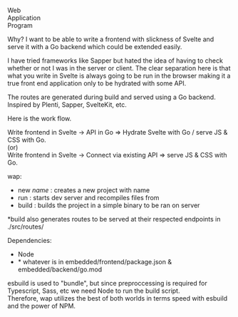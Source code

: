 Web\
Application\
Program

Why? I want to be able to write a frontend with slickness of Svelte and serve it with a Go backend which could be extended easily.

I have tried frameworks like Sapper but hated the idea of having to check whether or not I was in the server or client.
The clear separation here is that what you write in Svelte is always going to be run in the browser making it a true front end application only to be hydrated with some API.

The routes are generated during build and served using a Go backend.
Inspired by Plenti, Sapper, SvelteKit, etc.


Here is the work flow.

Write frontend in Svelte -> API in Go => Hydrate Svelte with Go / serve JS & CSS with Go.\
(or)\
Write frontend in Svelte -> Connect via existing API => serve JS & CSS with Go.

wap:
  * new *name* : creates a new project with name
  * run        : starts dev server and recompiles files from 
  * build      : builds the project in a simple binary to be ran on server

\*build also generates routes to be served at their respected endpoints in ./src/routes/

Dependencies: 
* Node
* \* whatever is in embedded/frontend/package.json & embedded/backend/go.mod

esbuild is used to "bundle", but since preproccessing is required for Typescript, Sass, etc we need Node to run the build script.\
Therefore, wap utilizes the best of both worlds in terms speed with esbuild and the power of NPM.